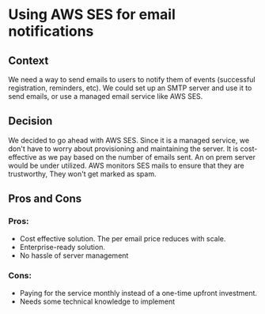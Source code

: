 # Using AWS SES for email notifications

## Context
We need a way to send emails to users to notify them of events (successful registration, reminders, etc). We could set up an SMTP server and use it to send emails, or use a managed email service like AWS SES.

## Decision
We decided to go ahead with AWS SES. Since it is a managed service, we don't have to worry about provisioning and maintaining the server. It is cost-effective as we pay based on the number of emails sent. An on prem server would be under utilized. AWS monitors SES mails to ensure that they are trustworthy, They won't get marked as spam.

## Pros and Cons

### Pros: 
- Cost effective solution. The per email price reduces with scale. 
- Enterprise-ready solution. 
- No hassle of server management
### Cons: 
- Paying for the service monthly instead of a one-time upfront investment. 
- Needs some technical knowledge to implement